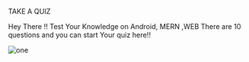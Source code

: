 TAKE A QUIZ

Hey There !! Test Your Knowledge on Android, MERN ,WEB
There are 10 questions and you can start Your quiz here!!

![one](https://github.com/Alekhya-Abbaraju/QuizApp/assets/129656745/76a9991f-6f42-44ea-a335-18b22fe92501)
